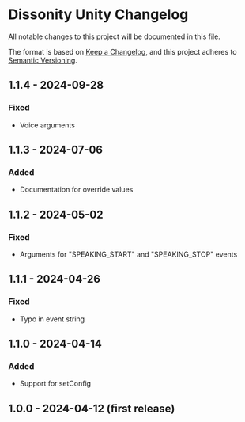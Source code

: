 # Dissonity Unity Changelog

All notable changes to this project will be documented in this file.

The format is based on [Keep a Changelog](https://keepachangelog.com/en/1.1.0/),
and this project adheres to [Semantic Versioning](https://semver.org/spec/v2.0.0.html).

## 1.1.4 - 2024-09-28

### Fixed

- Voice arguments

## 1.1.3 - 2024-07-06

### Added

- Documentation for override values

## 1.1.2 - 2024-05-02

### Fixed

- Arguments for "SPEAKING_START" and "SPEAKING_STOP" events

## 1.1.1 - 2024-04-26

### Fixed

- Typo in event string

## 1.1.0 - 2024-04-14

### Added

- Support for setConfig

## 1.0.0 - 2024-04-12 (first release)